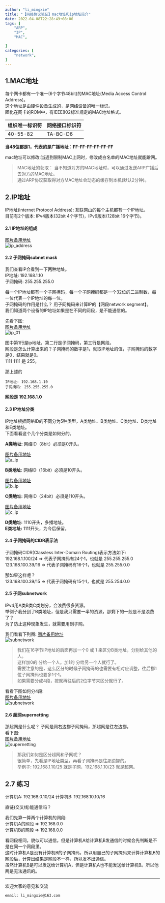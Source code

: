 ```yaml
---
author: "li_mingxie"
title: "【网络协议笔记】mac地址和ip地址简介"
date: 2022-04-08T22:28:49+08:00
tags: [
    "ARP",
    "IP",
    "MAC",

]
categories: [
    "network",
]
---
```


## 1.MAC地址

每个网卡都有一个唯一(6个字节48bit)的MAC地址(Media Access Control Address)。  
这个地址是由硬件设备生成的，是网络设备的唯一标识。  
固化在网卡的ROM中，有IEEE802标准规定的MAC地址格式。

|组织唯一标识符|网络接口标识符|
|--|--|
|40-55-82|TA-BC-D6|

**当48位都是1，代表的是广播地址：FF-FF-FF-FF-FF-FF**

mac地址可以修改:当遇到限制MAC上网时，修改成白名单的MAC地址就能蹭网。

> MAC地址的获取：
> 当不知道对方的MAC地址时，可以通过发送ARP广播后去对方的MAC地址。  
> 通过ARP协议获取得对方MAC地址会动态的缓存到本机(默认2分钟)。

## 2.IP地址

IP地址(Internet Protocol Address): 互联网山的每个主机都有一个IP地址。  
目前有2个版本: IPv4版本(32bit 4个字节)，IPv6版本(128bit 16个字节)。  

#### 2.1 IP地址的组成

[图片备用地址](https://limingxie.github.io/images/network/ip/ip_address.png)  
![ip_address](https://mingxie-blog.oss-cn-beijing.aliyuncs.com/image/network/ip/ip_address.png)

#### 2.2 子网掩码subnet mask

我们查看IP会看到一下两种地址。  
IP地址: 192.168.1.10  
子网掩码: 255.255.255.0  

每一个IP地址都有一个子网掩码，每一个子网掩码都是一个32位的二进制数，每一位代表一个IP地址的每一位。  
子网掩码的作用是什么？ 用子网掩码来计算IP的【网段network segment】。  
我们知道两个设备的IP地址如果是在不同的网段，是不能通信的。  

先看下图:  
[图片备用地址](https://limingxie.github.io/images/network/ip/ip_01.png)  
![ip_01](https://mingxie-blog.oss-cn-beijing.aliyuncs.com/image/network/ip/ip_01.png?x-oss-process=image/resize,w_500,m_lfit)

图中第1行是ip地址，第二行是子网掩码，第三行是网段。  
网段是怎么计算出来的？子网掩码的数字是1，就取IP地址的值，子网掩码的数字是0，结果就是0。  
1111 1111 是 255。  

那上述的

```
IP地址: 192.168.1.10  
子网掩码: 255.255.255.0  
```

**网段是 192.168.1.0**

#### 2.3 IP地址分类

IP地址根据网络ID的不同分为5种类型，A类地址、B类地址、C类地址、D类地址和E类地址。  
下面看看这个几个分类是如何分的。

**A类地址:**
网络ID（8bit）必须是0开头。

[图片备用地址](https://limingxie.github.io/images/network/ip/a_ip.png)  
![a_ip](https://mingxie-blog.oss-cn-beijing.aliyuncs.com/image/network/ip/a_ip.png?x-oss-process=image/resize,w_900,m_lfit)

**B类地址:**
网络ID（16bit）必须是10开头。

[图片备用地址](https://limingxie.github.io/images/network/ip/b_ip.png)  
![b_ip](https://mingxie-blog.oss-cn-beijing.aliyuncs.com/image/network/ip/b_ip.png?x-oss-process=image/resize,w_900,m_lfit)

**C类地址:**
网络ID（24bit）必须是110开头。

[图片备用地址](https://limingxie.github.io/images/network/ip/c_ip.png)  
![c_ip](https://mingxie-blog.oss-cn-beijing.aliyuncs.com/image/network/ip/c_ip.png?x-oss-process=image/resize,w_900,m_lfit)

**D类地址:** 1110开头，多播地址。  
**E类地址:** 1111开头，为今后保留。  

#### 2.4 子网掩码的CIDR表示法

子网掩码CIDR(Classless Inter-Domain Routing)表示方法如下:  
192.168.1.100/24 => 代表子网掩码有24个1，也就是 255.255.255.0  
123.168.100.39/16 => 代表子网掩码有16个1，也就是 255.255.0.0  

那如果这样呢？  
123.168.100.39/15 => 代表子网掩码有15个1，也就是 255.254.0.0  

#### 2.5 子网subnetwork

IPv4用A类B类C类划分，会浪费很多资源。  
举例子我分到了B类地址，但是我只需要一半的资源，那剩下的一般是不是浪费了？  
为了防止这种现象发生，就需要用到子网。  

我们看看下列图:
[图片备用地址](https://limingxie.github.io/images/network/ip/subnetwork.png)  
![subnetwork](https://mingxie-blog.oss-cn-beijing.aliyuncs.com/image/network/ip/subnetwork.png?x-oss-process=image/resize,w_700,m_lfit)

> 我们在16字节IP地址的后面再加一个0 或 1 来区分B类地址，分别给其他的人。  
这样加0的 分给一个人。加1的 分给另一个人就行了。  
需要注意的是，这么区分的时候子网掩码的也需要有相对应调整，往后挪1位子网掩码也要多1个1。  
如果需要分成4段，按就再往后的2位字节来区分就行了。  

看看下图如何分4段:  
[图片备用地址](https://limingxie.github.io/images/network/ip/subnetwork_01.webp)  
![subnetwork](https://mingxie-blog.oss-cn-beijing.aliyuncs.com/image/network/ip/subnetwork_01.webp?x-oss-process=image/resize,w_900,m_lfit)

#### 2.6 超网supernetting  

那超网是什么呢？ 子网是网右边挪子网掩码，那超网是往左边挪。  
看下图:  
[图片备用地址](https://limingxie.github.io/images/network/ip/supernetting.png)  
![supernetting](https://mingxie-blog.oss-cn-beijing.aliyuncs.com/image/network/ip/supernetting.png?x-oss-process=image/resize,w_600,m_lfit)

> 那我们如何是区分超网和子网呢？  
> 很简单，先看是IP地址类型，再看子网掩码是往那边挪的。  
> 举例子: 192.168.1.10/25 就是子网，192.168.1.10/23 就是超网。  

## 2.7 练习

计算机A: 192.168.0.10/24
计算机B: 192.168.10.10/16

直链(交叉线)能通信吗？

我们先算一算两个计算机的网段:  
计算机A的网段 => 192.168.0.0  
计算机B的网段 => 192.168.0.0  

看网段相同，貌似可以通信，但是计算机A给计算机B发通信的时候会先判断是不是在同一个网段里。  
这时计算机A是没有计算机B的子网掩码，所以用自己的子网掩码来计算计算机B的网段后，计算出结果是网段不一样，所以发不出通信。  
虽然计算机B是可以发送给计算机A，但是计算机A也不能发送给计算机B。所以他两是无法通讯的。  

----------------------------------------------
欢迎大家的意见和交流

`email: li_mingxie@163.com`

